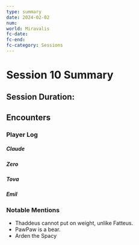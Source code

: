 ```yaml
---
type: summary
date: 2024-02-02
num: 
world: Miravalis
fc-date:
fc-end:
fc-category: Sessions
---
```

# Session 10 Summary
## Session Duration:

## Encounters

### Player Log
##### Claude
##### Zero
##### Tova
##### Emil

### Notable Mentions
- Thaddeus cannot put on weight, unlike Fatteus.
- PawPaw is a bear.
- Arden the Spacy
